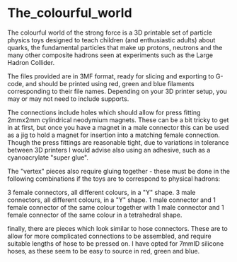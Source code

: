 # The_colourful_world
The colourful world of the strong force is a 3D printable set of particle physics toys designed to teach children (and enthusiastic adults) about quarks, the fundamental particles that make up protons, neutrons and the many other composite hadrons seen at experiments such as the Large Hadron Collider.

The files provided are in 3MF format, ready for slicing and exporting to G-code, and should be printed using red, green and blue filaments corresponding to their file names. Depending on your 3D printer setup, you may or may not need to include supports.

The connections include holes which should allow for press fitting 2mmx2mm cylindrical neodymium magnets. These can be a bit tricky to get in at first, but once you have a magnet in a male connector this can be used as a jig to hold a magnet for insertion into a matching female connection. Though the press fittings are reasonable tight, due to variations in tolerance between 3D printers I would advise also using an adhesive, such as a cyanoacrylate "super glue".

The "vertex" pieces also require gluing together - these must be done in the following combinations if the toys are to correspond to physical hadrons:

3 female connectors, all different colours, in a "Y" shape.
3 male connectors, all different colours, in a "Y" shape.
1 male connector and 1 female connector of the same colour together with 1 male connector and 1 female connector of the same colour in a tetrahedral shape.

finally, there are pieces which look similar to hose connectors. These are to allow for more complicated connections to be assembled, and require suitable lengths of hose to be pressed on. I have opted for 7mmID silicone hoses, as these seem to be easy to source in red, green and blue.
